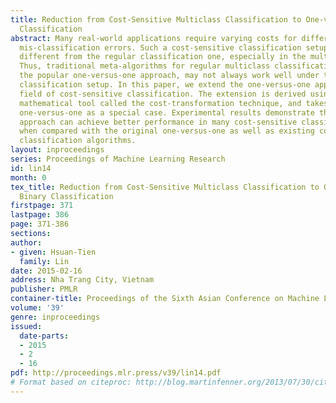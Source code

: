 ```yaml
---
title: Reduction from Cost-Sensitive Multiclass Classification to One-versus-One Binary
  Classification
abstract: Many real-world applications require varying costs for different types of
  mis-classification errors. Such a cost-sensitive classification setup can be very
  different from the regular classification one, especially in the multiclass case.
  Thus, traditional meta-algorithms for regular multiclass classification, such as
  the popular one-versus-one approach, may not always work well under the cost-sensitive
  classification setup. In this paper, we extend the one-versus-one approach to the
  field of cost-sensitive classification. The extension is derived using a rigorous
  mathematical tool called the cost-transformation technique, and takes the original
  one-versus-one as a special case. Experimental results demonstrate that the proposed
  approach can achieve better performance in many cost-sensitive classification scenarios
  when compared with the original one-versus-one as well as existing cost-sensitive
  classification algorithms.
layout: inproceedings
series: Proceedings of Machine Learning Research
id: lin14
month: 0
tex_title: Reduction from Cost-Sensitive Multiclass Classification to One-versus-One
  Binary Classification
firstpage: 371
lastpage: 386
page: 371-386
sections: 
author:
- given: Hsuan-Tien
  family: Lin
date: 2015-02-16
address: Nha Trang City, Vietnam
publisher: PMLR
container-title: Proceedings of the Sixth Asian Conference on Machine Learning
volume: '39'
genre: inproceedings
issued:
  date-parts:
  - 2015
  - 2
  - 16
pdf: http://proceedings.mlr.press/v39/lin14.pdf
# Format based on citeproc: http://blog.martinfenner.org/2013/07/30/citeproc-yaml-for-bibliographies/
---
```

